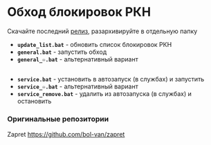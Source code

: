 # Обход блокировок РКН
Скачайте последний [релиз](https://github.com/elifian/zapret-bypass/releases), разархивируйте в отдельную папку
- **`update_list.bat`** - обновить список блокировок РКН
- **`general.bat`** - запустить обход
- **`general_♾️.bat`** - альтернативный вариант
##
- **`service.bat`** - установить в автозапуск (в службах) и запустить
- **`service_♾️.bat`** - альтернативный вариант
- **`service_remove.bat`** - удалить из автозапуска (в службах) и остановить
### Оригинальные репозитории
Zapret https://github.com/bol-van/zapret  